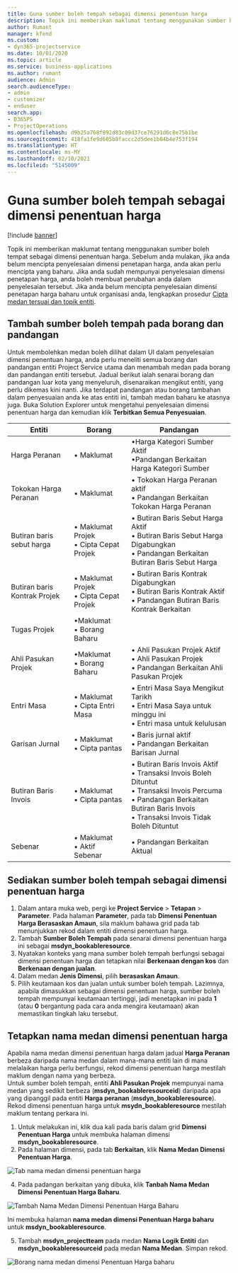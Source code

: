 ```yaml
---
title: Guna sumber boleh tempah sebagai dimensi penentuan harga
description: Topik ini memberikan maklumat tentang menggunakan sumber boleh tempat sebagai dimensi penentuan harga.
author: Rumant
manager: kfend
ms.custom:
- dyn365-projectservice
ms.date: 10/01/2020
ms.topic: article
ms.service: business-applications
ms.author: rumant
audience: Admin
search.audienceType:
- admin
- customizer
- enduser
search.app:
- D365PS
- ProjectOperations
ms.openlocfilehash: d9b25a768f892d83c09d37ce76291d6c8e75b1be
ms.sourcegitcommit: 418fa1fe9d605b8faccc2d5dee1b04b4e753f194
ms.translationtype: HT
ms.contentlocale: ms-MY
ms.lasthandoff: 02/10/2021
ms.locfileid: "5145009"
---
```

# <a name="use-bookable-resource-as-a-pricing-dimension"></a>Guna sumber boleh tempah sebagai dimensi penentuan harga

[!include [banner](../includes/psa-now-project-operations.md)]

Topik ini memberikan maklumat tentang menggunakan sumber boleh tempat sebagai dimensi penentuan harga. Sebelum anda mulakan, jika anda belum mencipta penyelesaian dimensi penetapan harga, anda akan perlu mencipta yang baharu. Jika anda sudah mempunyai penyelesaian dimensi penetapan harga, anda boleh membuat perubahan anda dalam penyelesaian tersebut. Jika anda belum mencipta penyelesaian dimensi penetapan harga baharu untuk organisasi anda, lengkapkan prosedur [Cipta medan tersuai dan topik entiti](create-custom-fields-entities.md).

## <a name="add-bookable-resource-to-forms-and-views"></a>Tambah sumber boleh tempah pada borang dan pandangan
Untuk membolehkan medan boleh dilihat dalam UI dalam penyelesaian dimensi penentuan harga, anda perlu meneliti semua borang dan pandangan entiti Project Service utama dan menambah medan pada borang dan pandangan entiti tersebut.
Jadual berikut ialah senarai borang dan pandangan luar kota yang menyeluruh, disenaraikan mengikut entiti, yang perlu dikemas kini nanti. Jika terdapat pandangan atau borang tambahan dalam penyesuaian anda ke atas entiti ini, tambah medan baharu ke atasnya juga.
Buka Solution Explorer untuk mengetahui penyelesaian dimensi penentuan harga dan kemudian klik **Terbitkan Semua Penyesuaian**.


|   Entiti        | Borang   |Pandangan        |
| ------------------------------|---------------------------------|----------------------------------|
|  Harga Peranan|• Maklumat |•Harga Kategori Sumber Aktif<br> •Pandangan Berkaitan Harga Kategori Sumber|
|  Tokokan Harga Peranan|• Maklumat|• Tokokan Harga Peranan aktif<br>• Pandangan Berkaitan Tokokan Harga Peranan|
|  Butiran baris sebut harga|• Maklumat Projek<br>• Cipta Cepat Projek|• Butiran Baris Sebut Harga Aktif<br>• Butiran Baris Sebut Harga Digabungkan<br>• Pandangan Berkaitan Butiran Baris Sebut Harga|
|  Butiran baris Kontrak Projek|• Maklumat Projek<br>• Cipta Cepat Projek|• Butiran Baris Kontrak Digabungkan<br>• Butiran Baris Kontrak Aktif<br>• Pandangan Butiran Baris Kontrak Berkaitan|
|  Tugas Projek|•Maklumat<br>• Borang Baharu||
|  Ahli Pasukan Projek|•Maklumat<br>• Borang Baharu|• Ahli Pasukan Projek Aktif<br>• Ahli Pasukan Projek<br>• Pandangan Berkaitan Ahli Pasukan Projek|
|  Entri Masa|• Maklumat<br>• Cipta Entri Masa|• Entri Masa Saya Mengikut Tarikh<br>• Entri Masa Saya untuk minggu ini<br>• Entri masa untuk kelulusan|
|  Garisan Jurnal|• Maklumat<br>• Cipta pantas|• Baris jurnal aktif<br>• Pandangan Berkaitan Barisan Jurnal|
|  Butiran Baris Invois|• Maklumat<br>• Cipta pantas|• Butiran Baris Invois Aktif<br>• Transaksi Invois Boleh Dituntut<br>• Transaksi Invois Percuma<br>• Pandangan Berkaitan Butiran Baris Invois<br>• Transaksi Invois Tidak Boleh Dituntut|
|  Sebenar|• Maklumat<br>• Aktif Sebenar|• Pandangan Berkaitan Aktual|

## <a name="set-up-bookable-resource-as-a-pricing-dimension"></a>Sediakan sumber boleh tempah sebagai dimensi penentuan harga

1. Dalam antara muka web, pergi ke **Project Service** > **Tetapan** > **Parameter**. Pada halaman **Parameter**, pada tab **Dimensi Penentuan Harga Berasaskan Amaun**, sila maklum bahawa grid pada tab menunjukkan rekod dalam entiti dimensi penentuan harga. 
2. Tambah **Sumber Boleh Tempah** pada senarai dimensi penentuan harga ini sebagai **msdyn_bookableresource**. 
3. Nyatakan konteks yang mana sumber boleh tempah berfungsi sebagai dimensi penentuan harga dan tetapkan nilai **Berkenaan dengan kos** dan **Berkenaan dengan jualan**.
4. Dalam medan **Jenis Dimensi**, pilih **berasaskan Amaun**. 
5. Pilih keutamaan kos dan jualan untuk sumber boleh tempah. Lazimnya, apabila dimasukkan sebagai dimensi penentuan harga, sumber boleh tempah mempunyai keutamaan tertinggi, jadi menetapkan ini pada **1** (atau **0** bergantung pada cara anda mengira keutamaan) akan memastikan tingkah laku tersebut.

## <a name="set-up-pricing-dimension-field-names"></a>Tetapkan nama medan dimensi penentuan harga

Apabila nama medan dimensi penentuan harga dalam jadual **Harga Peranan** berbeza daripada nama medan dalam mana-mana entiti lain di mana melalaikan harga perlu berfungsi, rekod dimensi penentuan harga mestilah maklum dengan nama yang berbeza.    
Untuk sumber boleh tempah, entiti **Ahli Pasukan Projek** mempunyai nama medan yang sedikit berbeza (**msdyn_bookableresourceid**) daripada apa yang dipanggil pada entiti **Harga peranan** (**msdyn_bookableresource**). Rekod dimensi penentuan harga untuk **msydn_bookableresource** mestilah maklum tentang perkara ini. 
1. Untuk melakukan ini, klik dua kali pada baris dalam grid **Dimensi Penentuan Harga** untuk membuka halaman dimensi **msdyn_bookableresource**.
2. Pada halaman dimensi, pada tab **Berkaitan**, klik **Nama Medan Dimensi Penentuan Harga**.

 ![Tab nama medan dimensi penentuan harga](media/PD-fieldname.png)

4. Pada padangan berkaitan yang dibuka, klik **Tanbah Nama Medan Dimensi Penentuan Harga Baharu**.

 ![Tambah Nama Medan Dimensi Penentuan Harga Baharu](media/Add-NewPD-fieldname.png)


Ini membuka halaman **nama medan dimensi Penentuan Harga baharu** untuk **msdyn_bookableresource**. 

5. Tambah **msdyn_projectteam** pada medan **Nama Logik Entiti** dan **msdyn_bookableresourceid** pada medan **Nama Medan**. Simpan rekod.

 ![Borang nama medan dimensi Penentuan Harga baharu](media/PD-fieldname-Added.png)
